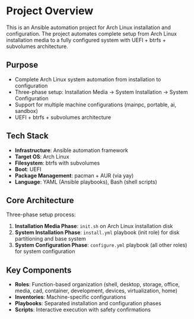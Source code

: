 # Project Overview

This is an Ansible automation project for Arch Linux installation and configuration. The project automates complete setup from Arch Linux installation media to a fully configured system with UEFI + btrfs + subvolumes architecture.

## Purpose
- Complete Arch Linux system automation from installation to configuration
- Three-phase setup: Installation Media → System Installation → System Configuration
- Support for multiple machine configurations (mainpc, portable, ai, sandbox)
- UEFI + btrfs + subvolumes architecture

## Tech Stack
- **Infrastructure**: Ansible automation framework
- **Target OS**: Arch Linux
- **Filesystem**: btrfs with subvolumes
- **Boot**: UEFI
- **Package Management**: pacman + AUR (via yay)
- **Language**: YAML (Ansible playbooks), Bash (shell scripts)

## Core Architecture
Three-phase setup process:
1. **Installation Media Phase**: `init.sh` on Arch Linux installation disk
2. **System Installation Phase**: `install.yml` playbook (init role) for disk partitioning and base system
3. **System Configuration Phase**: `configure.yml` playbook (all other roles) for system configuration

## Key Components
- **Roles**: Function-based organization (shell, desktop, storage, office, media, cad, container, development, devices, virtualization, home)
- **Inventories**: Machine-specific configurations
- **Playbooks**: Separated installation and configuration phases
- **Scripts**: Interactive execution with safety confirmations